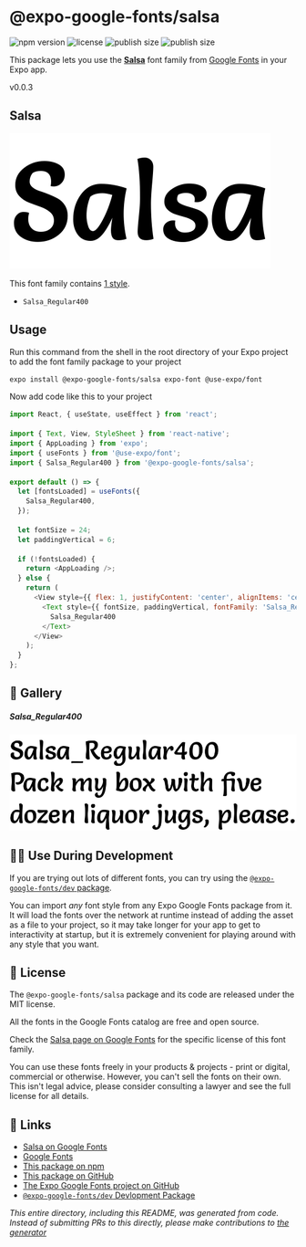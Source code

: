 # @expo-google-fonts/salsa

![npm version](https://flat.badgen.net/npm/v/@expo-google-fonts/salsa)
![license](https://flat.badgen.net/github/license/expo/google-fonts)
![publish size](https://flat.badgen.net/packagephobia/install/@expo-google-fonts/salsa)
![publish size](https://flat.badgen.net/packagephobia/publish/@expo-google-fonts/salsa)

This package lets you use the [**Salsa**](https://fonts.google.com/specimen/Salsa) font family from [Google Fonts](https://fonts.google.com/) in your Expo app.

v0.0.3

## Salsa

![Salsa](./font-family.png)

This font family contains [1 style](#-gallery).

- `Salsa_Regular400`

## Usage

Run this command from the shell in the root directory of your Expo project to add the font family package to your project
```sh
expo install @expo-google-fonts/salsa expo-font @use-expo/font
```

Now add code like this to your project
```js
import React, { useState, useEffect } from 'react';

import { Text, View, StyleSheet } from 'react-native';
import { AppLoading } from 'expo';
import { useFonts } from '@use-expo/font';
import { Salsa_Regular400 } from '@expo-google-fonts/salsa';

export default () => {
  let [fontsLoaded] = useFonts({
    Salsa_Regular400,
  });

  let fontSize = 24;
  let paddingVertical = 6;

  if (!fontsLoaded) {
    return <AppLoading />;
  } else {
    return (
      <View style={{ flex: 1, justifyContent: 'center', alignItems: 'center' }}>
        <Text style={{ fontSize, paddingVertical, fontFamily: 'Salsa_Regular400' }}>
          Salsa_Regular400
        </Text>
      </View>
    );
  }
};

```

## 🔡 Gallery

##### Salsa_Regular400
![Salsa_Regular400](./f7150b0f04dbec851c854504d5f97adf34024d4260449086de5fbdc791ab89ac.ttf.png)


## 👩‍💻 Use During Development

If you are trying out lots of different fonts, you can try using the [`@expo-google-fonts/dev` package](https://github.com/expo/google-fonts/tree/master/font-packages/dev#readme).

You can import *any* font style from any Expo Google Fonts package from it. It will load the fonts
over the network at runtime instead of adding the asset as a file to your project, so it may take longer
for your app to get to interactivity at startup, but it is extremely convenient
for playing around with any style that you want.

## 📖 License

The `@expo-google-fonts/salsa` package and its code are released under the MIT license.

All the fonts in the Google Fonts catalog are free and open source.

Check the [Salsa page on Google Fonts](https://fonts.google.com/specimen/Salsa) for the specific license of this font family.

You can use these fonts freely in your products & projects - print or digital, commercial or otherwise. However, you can't sell the fonts on their own. This isn't legal advice, please consider consulting a lawyer and see the full license for all details.

## 🔗 Links

- [Salsa on Google Fonts](https://fonts.google.com/specimen/Salsa)
- [Google Fonts](https://fonts.google.com/)
- [This package on npm](https://www.npmjs.com/package/@expo-google-fonts/salsa)
- [This package on GitHub](https://github.com/expo/google-fonts/tree/master/font-packages/salsa)
- [The Expo Google Fonts project on GitHub](https://github.com/expo/google-fonts)
- [`@expo-google-fonts/dev` Devlopment Package](https://github.com/expo/google-fonts/tree/master/font-packages/dev)


*This entire directory, including this README, was generated from code. Instead of submitting PRs to this directly, please make contributions to [the generator](https://github.com/expo/google-fonts/tree/master/packages/generator)*

